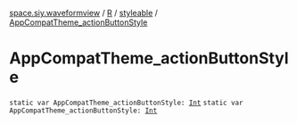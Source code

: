 [space.siy.waveformview](../../index.md) / [R](../index.md) / [styleable](index.md) / [AppCompatTheme_actionButtonStyle](./-app-compat-theme_action-button-style.md)

# AppCompatTheme_actionButtonStyle

`static var AppCompatTheme_actionButtonStyle: `[`Int`](https://kotlinlang.org/api/latest/jvm/stdlib/kotlin/-int/index.html)
`static var AppCompatTheme_actionButtonStyle: `[`Int`](https://kotlinlang.org/api/latest/jvm/stdlib/kotlin/-int/index.html)